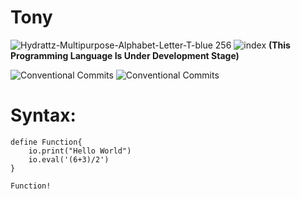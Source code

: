 # Tony
![Hydrattz-Multipurpose-Alphabet-Letter-T-blue 256](https://user-images.githubusercontent.com/81899310/236504122-9019bb7c-7f57-4e63-bdb5-4e57c2d79896.png)
![index](https://user-images.githubusercontent.com/81899310/143827568-fc00e7e7-cf26-4a1d-997d-6d50d3589710.png) 
<b>(This Programming Language Is Under Development Stage)</b>

![Conventional Commits](https://img.shields.io/badge/Python%20-3.9.2-blue.svg) ![Conventional Commits](https://img.shields.io/badge/Tony%20-0.0.3-red.svg) 

# Syntax:
    define Function{
        io.print("Hello World")
        io.eval('(6+3)/2')
    }
    
    Function!
 

 

